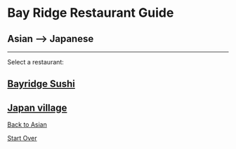 # Bay Ridge Restaurant Guide
## Asian --> Japanese
---
Select a restaurant:
## [Bayridge Sushi](http://www.brsushi.com/)
[Japan village](https://www.japanvillage.com/)
---
[Back to Asian](asian.md)

[Start Over](../home.md)
